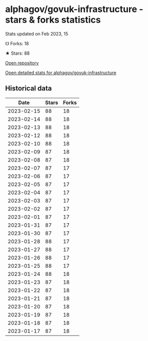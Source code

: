 # alphagov/govuk-infrastructure - stars & forks statistics

Stats updated on Feb 2023, 15

☋ Forks: 18

★ Stars: 88

[Open repository](https://github.com/alphagov/govuk-infrastructure)

[Open detailed stats for alphagov/govuk-infrastructure](https://reviewgithub.com/rep/alphagov/govuk-infrastructure)

## Historical data
| Date | Stars | Forks |
|------|-------|-------|
| 2023-02-15 | 88 | 18 | 
| 2023-02-14 | 88 | 18 | 
| 2023-02-13 | 88 | 18 | 
| 2023-02-12 | 88 | 18 | 
| 2023-02-10 | 88 | 18 | 
| 2023-02-09 | 87 | 18 | 
| 2023-02-08 | 87 | 18 | 
| 2023-02-07 | 87 | 17 | 
| 2023-02-06 | 87 | 17 | 
| 2023-02-05 | 87 | 17 | 
| 2023-02-04 | 87 | 17 | 
| 2023-02-03 | 87 | 17 | 
| 2023-02-02 | 87 | 17 | 
| 2023-02-01 | 87 | 17 | 
| 2023-01-31 | 87 | 17 | 
| 2023-01-30 | 87 | 17 | 
| 2023-01-28 | 88 | 17 | 
| 2023-01-27 | 88 | 17 | 
| 2023-01-26 | 88 | 17 | 
| 2023-01-25 | 88 | 17 | 
| 2023-01-24 | 88 | 18 | 
| 2023-01-23 | 87 | 18 | 
| 2023-01-22 | 87 | 18 | 
| 2023-01-21 | 87 | 18 | 
| 2023-01-20 | 87 | 18 | 
| 2023-01-19 | 87 | 18 | 
| 2023-01-18 | 87 | 18 | 
| 2023-01-17 | 87 | 18 | 

